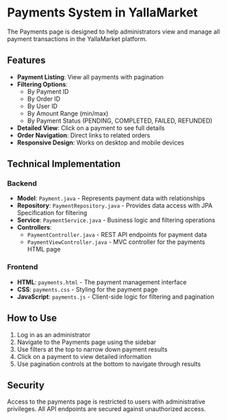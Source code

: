 # Payments System in YallaMarket

The Payments page is designed to help administrators view and manage all payment transactions in the YallaMarket platform.

## Features

- **Payment Listing**: View all payments with pagination
- **Filtering Options**:
  - By Payment ID
  - By Order ID
  - By User ID
  - By Amount Range (min/max)
  - By Payment Status (PENDING, COMPLETED, FAILED, REFUNDED)
- **Detailed View**: Click on a payment to see full details
- **Order Navigation**: Direct links to related orders
- **Responsive Design**: Works on desktop and mobile devices

## Technical Implementation

### Backend

- **Model**: `Payment.java` - Represents payment data with relationships
- **Repository**: `PaymentRepository.java` - Provides data access with JPA Specification for filtering
- **Service**: `PaymentService.java` - Business logic and filtering operations
- **Controllers**:
  - `PaymentController.java` - REST API endpoints for payment data
  - `PaymentViewController.java` - MVC controller for the payments HTML page

### Frontend

- **HTML**: `payments.html` - The payment management interface
- **CSS**: `payments.css` - Styling for the payment page
- **JavaScript**: `payments.js` - Client-side logic for filtering and pagination

## How to Use

1. Log in as an administrator
2. Navigate to the Payments page using the sidebar
3. Use filters at the top to narrow down payment results
4. Click on a payment to view detailed information
5. Use pagination controls at the bottom to navigate through results

## Security

Access to the payments page is restricted to users with administrative privileges. All API endpoints are secured against unauthorized access.
